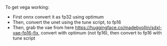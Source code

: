 To get vega working:
- First onnx convert it as fp32 using optimum
- Then, convert the unet using the tune script, to fp16
- Then, grab the vae from here https://huggingface.co/madebyollin/sdxl-vae-fp16-fix, convert with optimum (not fp16), then convert to fp16 with tune script
